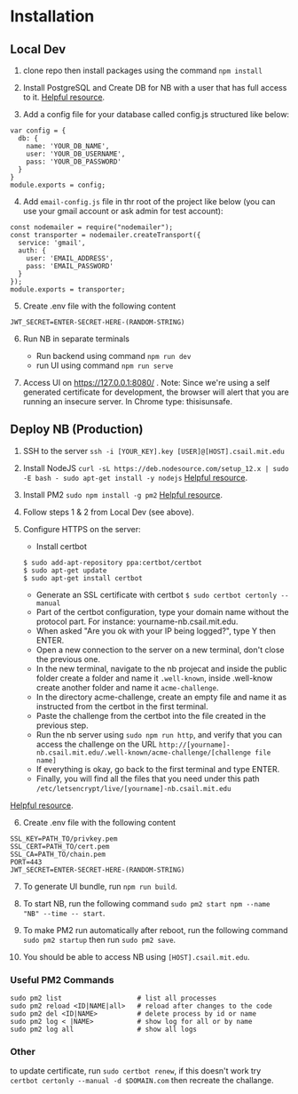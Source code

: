 # Installation

## Local Dev

1. clone repo then install packages using the command `npm install`

2. Install PostgreSQL 
and Create DB for NB with a user that has full access to it. [Helpful resource](https://www.codementor.io/@engineerapart/getting-started-with-postgresql-on-mac-osx-are8jcopb).

3. Add a config file for your database called config.js structured like below:
```
var config = {
  db: {
    name: 'YOUR_DB_NAME',
    user: 'YOUR_DB_USERNAME',
    pass: 'YOUR_DB_PASSWORD'
  }
}
module.exports = config;
```
4. Add `email-config.js` file in thr root of the project like below (you can use your gmail account or ask admin for test account):
```
const nodemailer = require("nodemailer");
const transporter = nodemailer.createTransport({
  service: 'gmail',
  auth: { 
    user: 'EMAIL_ADDRESS',
    pass: 'EMAIL_PASSWORD'
  }
});
module.exports = transporter;
```

5. Create .env file with the following content
```
JWT_SECRET=ENTER-SECRET-HERE-(RANDOM-STRING)
```

6. Run NB in separate terminals
    * Run backend using command `npm run dev`
    * run UI using command `npm run serve`

7. Access UI on https://127.0.0.1:8080/ . Note: Since we're using a self generated certificate for development, the browser will alert that you are running an insecure server. In Chrome type:  thisisunsafe. 


## Deploy NB (Production)

1. SSH to the server `ssh -i [YOUR_KEY].key [USER]@[HOST].csail.mit.edu`

2. Install NodeJS 
`curl -sL https://deb.nodesource.com/setup_12.x | sudo -E bash -
sudo apt-get install -y nodejs` [Helpful resource](https://github.com/nodesource/distributions#installation-instructions).

3. Install PM2 `sudo npm install -g pm2` [Helpful resource](https://www.digitalocean.com/community/tutorials/how-to-set-up-a-node-js-application-for-production-on-ubuntu-16-04).

4. Follow steps 1 & 2 from Local Dev (see above).

5. Configure HTTPS on the server:
    * Install certbot 
    ```
    $ sudo add-apt-repository ppa:certbot/certbot
    $ sudo apt-get update
    $ sudo apt-get install certbot
    ```
    * Generate an SSL certificate with certbot
    `$ sudo certbot certonly --manual`
    * Part of the certbot configuration,  type your domain name without the protocol part. For instance: yourname-nb.csail.mit.edu.
    * When asked "Are you ok with your IP being logged?", type Y then ENTER.
    * Open a new connection to the server on a new terminal, don't close the previous one.
    * In the new terminal, navigate to the nb projecat and inside the public folder create a folder and name it `.well-known`, inside .well-know create another folder and name it `acme-challenge`.
    * In the directory acme-challenge, create an empty file and name it as instructed from the certbot in the first terminal.
    * Paste the challenge from the certbot into the file created in the previous step.
    * Run the nb server using `sudo npm run http`, and verify that you can access the challenge on the URL `http://[yourname]-nb.csail.mit.edu/.well-known/acme-challenge/[challenge file name]`
    * If everything is okay, go back to the first terminal and type ENTER.
    * Finally, you will find all the files that you need under this path `/etc/letsencrypt/live/[yourname]-nb.csail.mit.edu`

[Helpful resource](https://itnext.io/node-express-letsencrypt-generate-a-free-ssl-certificate-and-run-an-https-server-in-5-minutes-a730fbe528ca).

6. Create .env file with the following content
```
SSL_KEY=PATH_TO/privkey.pem
SSL_CERT=PATH_TO/cert.pem
SSL_CA=PATH_TO/chain.pem
PORT=443
JWT_SECRET=ENTER-SECRET-HERE-(RANDOM-STRING)
```

7. To generate UI bundle, run `npm run build`.

8. To start NB, run the following command `sudo pm2 start npm --name "NB" --time -- start`.

9. To make PM2 run automatically after reboot, run the following command `sudo pm2 startup` then run `sudo pm2 save`. 

10. You should be able to access NB using `[HOST].csail.mit.edu`.

### Useful PM2 Commands
```
sudo pm2 list                   # list all processes
sudo pm2 reload <ID|NAME|all>   # reload after changes to the code
sudo pm2 del <ID|NAME>          # delete process by id or name
sudo pm2 log < |NAME>           # show log for all or by name
sudo pm2 log all                # show all logs
```
### Other
to update certificate, run `sudo certbot renew`, if this doesn't work try `certbot certonly --manual -d $DOMAIN.com` then recreate the challange.
